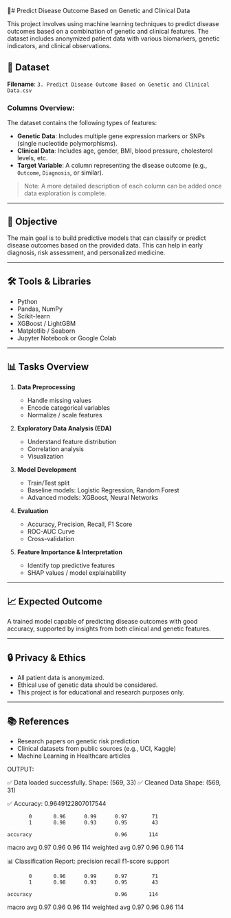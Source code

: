 # Predict Disease Outcome Based on Genetic and Clinical Data

This project involves using machine learning techniques to predict disease outcomes based on a combination of genetic and clinical features. The dataset includes anonymized patient data with various biomarkers, genetic indicators, and clinical observations.

## 📁 Dataset

**Filename**: `3. Predict Disease Outcome Based on Genetic and Clinical Data.csv`

### Columns Overview:
The dataset contains the following types of features:

- **Genetic Data**: Includes multiple gene expression markers or SNPs (single nucleotide polymorphisms).
- **Clinical Data**: Includes age, gender, BMI, blood pressure, cholesterol levels, etc.
- **Target Variable**: A column representing the disease outcome (e.g., `Outcome`, `Diagnosis`, or similar).

> Note: A more detailed description of each column can be added once data exploration is complete.

---

## 🧠 Objective

The main goal is to build predictive models that can classify or predict disease outcomes based on the provided data. This can help in early diagnosis, risk assessment, and personalized medicine.

---

## 🛠️ Tools & Libraries

- Python
- Pandas, NumPy
- Scikit-learn
- XGBoost / LightGBM
- Matplotlib / Seaborn
- Jupyter Notebook or Google Colab

---

## 📊 Tasks Overview

1. **Data Preprocessing**
   - Handle missing values
   - Encode categorical variables
   - Normalize / scale features

2. **Exploratory Data Analysis (EDA)**
   - Understand feature distribution
   - Correlation analysis
   - Visualization

3. **Model Development**
   - Train/Test split
   - Baseline models: Logistic Regression, Random Forest
   - Advanced models: XGBoost, Neural Networks

4. **Evaluation**
   - Accuracy, Precision, Recall, F1 Score
   - ROC-AUC Curve
   - Cross-validation

5. **Feature Importance & Interpretation**
   - Identify top predictive features
   - SHAP values / model explainability

---

## 📈 Expected Outcome

A trained model capable of predicting disease outcomes with good accuracy, supported by insights from both clinical and genetic features.

---

## 🔒 Privacy & Ethics

- All patient data is anonymized.
- Ethical use of genetic data should be considered.
- This project is for educational and research purposes only.

---

## 📚 References

- Research papers on genetic risk prediction
- Clinical datasets from public sources (e.g., UCI, Kaggle)
- Machine Learning in Healthcare articles


OUTPUT:


✅ Data loaded successfully. Shape: (569, 33)
✅ Cleaned Data Shape: (569, 31)

✅ Accuracy: 0.9649122807017544
               

           0       0.96      0.99      0.97        71
           1       0.98      0.93      0.95        43

    accuracy                           0.96       114
   macro avg       0.97      0.96      0.96       114
weighted avg       0.97      0.96      0.96       114




📊 Classification Report:
               precision    recall  f1-score   support

           0       0.96      0.99      0.97        71
           1       0.98      0.93      0.95        43

    accuracy                           0.96       114
   macro avg       0.97      0.96      0.96       114
weighted avg       0.97      0.96      0.96       114
